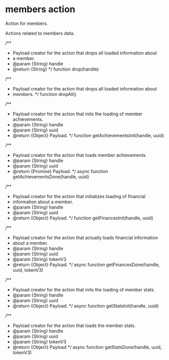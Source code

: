 # members action
Action for members.

Actions related to members data.

/**
 * Payload creator for the action that drops all loaded information about
 * a member.
 * @param {String} handle
 * @return {String}
 */
function drop(handle)

/**
 * Payload creator for the action that drops all loaded information about
 * members.
 */
function dropAll()

/**
 * Payload creator for the action that inits the loading of member achievements.
 * @param {String} handle
 * @param {String} uuid
 * @return {Object} Payload.
 */
function getAchievementsInit(handle, uuid)

/**
 * Payload creator for the action that loads member achievements.
 * @param {String} handle
 * @param {String} uuid
 * @return {Promise} Payload.
 */
async function getAchievementsDone(handle, uuid)

/**
 * Payload creator for the action that initializes loading of financial
 * information about a member.
 * @param {String} handle
 * @param {String} uuid
 * @return {Object} Payload.
 */
function getFinancesInit(handle, uuid)

/**
 * Payload creator for the action that actually loads financial information
 * about a member.
 * @param {String} handle
 * @param {String} uuid
 * @param {String} tokenV3
 * @return {Object} Payload.
 */
async function getFinancesDone(handle, uuid, tokenV3)

/**
 * Payload creator for the action that inits the loading of member stats.
 * @param {String} handle
 * @param {String} uuid
 * @return {Object} Payload.
 */
async function getStatsInit(handle, uuid)

/**
 * Payload creator for the action that loads the member stats.
 * @param {String} handle
 * @param {String} uuid
 * @param {String} tokenV3
 * @return {Object} Payload
 */
async function getStatsDone(handle, uuid, tokenV3)